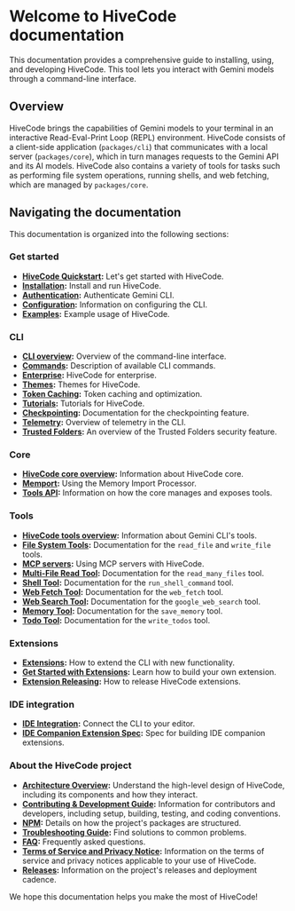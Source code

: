 # Welcome to HiveCode documentation

This documentation provides a comprehensive guide to installing, using, and
developing HiveCode. This tool lets you interact with Gemini models through a
command-line interface.

## Overview

HiveCode brings the capabilities of Gemini models to your terminal in an
interactive Read-Eval-Print Loop (REPL) environment. HiveCode consists of a
client-side application (`packages/cli`) that communicates with a local server
(`packages/core`), which in turn manages requests to the Gemini API and its AI
models. HiveCode also contains a variety of tools for tasks such as performing
file system operations, running shells, and web fetching, which are managed by
`packages/core`.

## Navigating the documentation

This documentation is organized into the following sections:

### Get started

- **[HiveCode Quickstart](./get-started/index.md):** Let's get started with
  HiveCode.
- **[Installation](./get-started/installation.md):** Install and run HiveCode.
- **[Authentication](./get-started/authentication.md):** Authenticate Gemini
  CLI.
- **[Configuration](./get-started/configuration.md):** Information on
  configuring the CLI.
- **[Examples](./get-started/examples.md):** Example usage of HiveCode.

### CLI

- **[CLI overview](./cli/index.md):** Overview of the command-line interface.
- **[Commands](./cli/commands.md):** Description of available CLI commands.
- **[Enterprise](./cli/enterprise.md):** HiveCode for enterprise.
- **[Themes](./cli/themes.md):** Themes for HiveCode.
- **[Token Caching](./cli/token-caching.md):** Token caching and optimization.
- **[Tutorials](./cli/tutorials.md):** Tutorials for HiveCode.
- **[Checkpointing](./cli/checkpointing.md):** Documentation for the
  checkpointing feature.
- **[Telemetry](./cli/telemetry.md):** Overview of telemetry in the CLI.
- **[Trusted Folders](./cli/trusted-folders.md):** An overview of the Trusted
  Folders security feature.

### Core

- **[HiveCode core overview](./core/index.md):** Information about HiveCode
  core.
- **[Memport](./core/memport.md):** Using the Memory Import Processor.
- **[Tools API](./core/tools-api.md):** Information on how the core manages and
  exposes tools.

### Tools

- **[HiveCode tools overview](./tools/index.md):** Information about Gemini
  CLI's tools.
- **[File System Tools](./tools/file-system.md):** Documentation for the
  `read_file` and `write_file` tools.
- **[MCP servers](./tools/mcp-server.md):** Using MCP servers with HiveCode.
- **[Multi-File Read Tool](./tools/multi-file.md):** Documentation for the
  `read_many_files` tool.
- **[Shell Tool](./tools/shell.md):** Documentation for the `run_shell_command`
  tool.
- **[Web Fetch Tool](./tools/web-fetch.md):** Documentation for the `web_fetch`
  tool.
- **[Web Search Tool](./tools/web-search.md):** Documentation for the
  `google_web_search` tool.
- **[Memory Tool](./tools/memory.md):** Documentation for the `save_memory`
  tool.
- **[Todo Tool](./tools/todos.md):** Documentation for the `write_todos` tool.

### Extensions

- **[Extensions](./extensions/index.md):** How to extend the CLI with new
  functionality.
- **[Get Started with Extensions](./extensions/getting-started-extensions.md):**
  Learn how to build your own extension.
- **[Extension Releasing](./extensions/extension-releasing.md):** How to release
  HiveCode extensions.

### IDE integration

- **[IDE Integration](./ide-integration/index.md):** Connect the CLI to your
  editor.
- **[IDE Companion Extension Spec](./ide-integration/ide-companion-spec.md):**
  Spec for building IDE companion extensions.

### About the HiveCode project

- **[Architecture Overview](./architecture.md):** Understand the high-level
  design of HiveCode, including its components and how they interact.
- **[Contributing & Development Guide](../CONTRIBUTING.md):** Information for
  contributors and developers, including setup, building, testing, and coding
  conventions.
- **[NPM](./npm.md):** Details on how the project's packages are structured.
- **[Troubleshooting Guide](./troubleshooting.md):** Find solutions to common
  problems.
- **[FAQ](./faq.md):** Frequently asked questions.
- **[Terms of Service and Privacy Notice](./tos-privacy.md):** Information on
  the terms of service and privacy notices applicable to your use of HiveCode.
- **[Releases](./releases.md):** Information on the project's releases and
  deployment cadence.

We hope this documentation helps you make the most of HiveCode!
